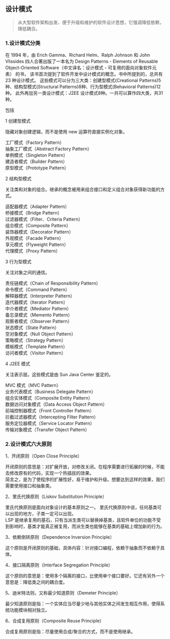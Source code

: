 ## 设计模式

> 从大型软件架构出发、便于升级和维护的软件设计思想，它强调降低依赖，降低耦合。

### 1.设计模式分类    

在 1994 年，由 Erich Gamma、Richard Helm、Ralph Johnson 和 John Vlissides 四人合著出版了一本名为
Design Patterns - Elements of Reusable Object-Oriented Software（中文译名：设计模式 - 可复用的面向对象软件元素） 的书，
该书首次提到了软件开发中设计模式的概念。书中所提到的，总共有 23 种设计模式。
这些模式可以分为三大类：创建型模式(Creational Patterns)5种、结构型模式(Structural Patterns)8种、行为型模式(Behavioral Patterns)12种。
此外再加另一类设计模式：J2EE 设计模式8种。一共可以算作四大类，共31种。    

包括

1 创建型模式    

隐藏对象创建逻辑，而不是使用 new 运算符直接实例化对象。     

工厂模式（Factory Pattern）     
抽象工厂模式（Abstract Factory Pattern）     
单例模式（Singleton Pattern）     
建造者模式（Builder Pattern）     
原型模式（Prototype Pattern）     
 
2 结构型模式    

关注类和对象的组合。继承的概念被用来组合接口和定义组合对象获得新功能的方式。     

适配器模式（Adapter Pattern）    
桥接模式（Bridge Pattern）    
过滤器模式（Filter、Criteria Pattern）    
组合模式（Composite Pattern）    
装饰器模式（Decorator Pattern）    
外观模式（Facade Pattern）    
享元模式（Flyweight Pattern）    
代理模式（Proxy Pattern）    
 
3 行为型模式    

关注对象之间的通信。     

责任链模式（Chain of Responsibility Pattern）    
命令模式（Command Pattern）    
解释器模式（Interpreter Pattern）    
迭代器模式（Iterator Pattern）    
中介者模式（Mediator Pattern）    
备忘录模式（Memento Pattern）    
观察者模式（Observer Pattern）    
状态模式（State Pattern）    
空对象模式（Null Object Pattern）    
策略模式（Strategy Pattern）    
模板模式（Template Pattern）    
访问者模式（Visitor Pattern）    
 
4 J2EE 模式    

关注表示层。这些模式是由 Sun Java Center 鉴定的。     

MVC 模式（MVC Pattern）    
业务代表模式（Business Delegate Pattern）    
组合实体模式（Composite Entity Pattern）    
数据访问对象模式（Data Access Object Pattern）    
前端控制器模式（Front Controller Pattern）    
拦截过滤器模式（Intercepting Filter Pattern）    
服务定位器模式（Service Locator Pattern）    
传输对象模式（Transfer Object Pattern）    
 
### 2.设计模式六大原则

1、开闭原则（Open Close Principle）

开闭原则的意思是：对扩展开放，对修改关闭。在程序需要进行拓展的时候，不能去修改原有的代码，实现一个热插拔的效果。    
简言之，是为了使程序的扩展性好，易于维护和升级。想要达到这样的效果，我们需要使用接口和抽象类。

2、里氏代换原则（Liskov Substitution Principle）

里氏代换原则是面向对象设计的基本原则之一。 里氏代换原则中说，任何基类可以出现的地方，子类一定可以出现。    
LSP 是继承复用的基石，只有当派生类可以替换掉基类，且软件单位的功能不受到影响时，基类才能真正被复用，而派生类也能够在基类的基础上增加新的行为。    

3、依赖倒转原则（Dependence Inversion Principle）

这个原则是开闭原则的基础，具体内容：针对接口编程，依赖于抽象而不依赖于具体。

4、接口隔离原则（Interface Segregation Principle）

这个原则的意思是：使用多个隔离的接口，比使用单个接口要好。它还有另外一个意思是：降低类之间的耦合度。

5、迪米特法则，又称最少知道原则（Demeter Principle）

最少知道原则是指：一个实体应当尽量少地与其他实体之间发生相互作用，使得系统功能模块相对独立。

6、合成复用原则（Composite Reuse Principle）

合成复用原则是指：尽量使用合成/聚合的方式，而不是使用继承。

